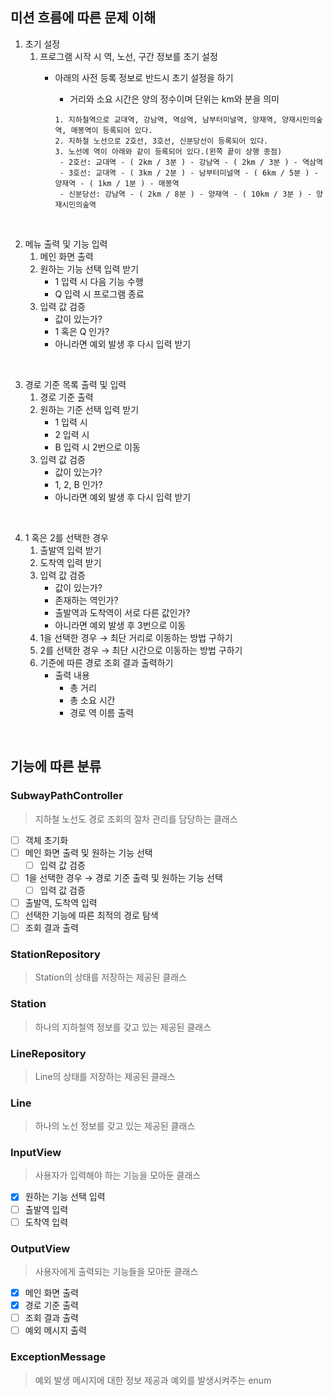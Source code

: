 ## 미션 흐름에 따른 문제 이해

1. 초기 설정
    1. 프로그램 시작 시 역, 노선, 구간 정보를 초기 설정
        - 아래의 사전 등록 정보로 반드시 초기 설정을 하기
            - 거리와 소요 시간은 양의 정수이며 단위는 km와 분을 의미

            ```
            1. 지하철역으로 교대역, 강남역, 역삼역, 남부터미널역, 양재역, 양재시민의숲역, 매봉역이 등록되어 있다.
            2. 지하철 노선으로 2호선, 3호선, 신분당선이 등록되어 있다.
            3. 노선에 역이 아래와 같이 등록되어 있다.(왼쪽 끝이 상행 종점)
             - 2호선: 교대역 - ( 2km / 3분 ) - 강남역 - ( 2km / 3분 ) - 역삼역
             - 3호선: 교대역 - ( 3km / 2분 ) - 남부터미널역 - ( 6km / 5분 ) - 양재역 - ( 1km / 1분 ) - 매봉역
             - 신분당선: 강남역 - ( 2km / 8분 ) - 양재역 - ( 10km / 3분 ) - 양재시민의숲역
            ```

<br>

2. 메뉴 출력 및 기능 입력
    1. 메인 화면 출력
    2. 원하는 기능 선택 입력 받기
        - 1 입력 시 다음 기능 수행
        - Q 입력 시 프로그램 종료
    3. 입력 값 검증
        - 값이 있는가?
        - 1 혹은 Q 인가?
        - 아니라면 예외 발생 후 다시 입력 받기

<br>

3. 경로 기준 목록 출력 및 입력
    1. 경로 기준 출력
    2. 원하는 기준 선택 입력 받기
        - 1 입력 시
        - 2 입력 시
        - B 입력 시 2번으로 이동
    3. 입력 값 검증
        - 값이 있는가?
        - 1, 2, B 인가?
        - 아니라면 예외 발생 후 다시 입력 받기

<br>

4. 1 혹은 2를 선택한 경우
    1. 출발역 입력 받기
    2. 도착역 입력 받기
    3. 입력 값 검증
        - 값이 있는가?
        - 존재하는 역인가?
        - 출발역과 도착역이 서로 다른 값인가?
        - 아니라면 예외 발생 후 3번으로 이동
    4. 1을 선택한 경우 → 최단 거리로 이동하는 방법 구하기
    5. 2를 선택한 경우 → 최단 시간으로 이동하는 방법 구하기
    6. 기준에 따른 경로 조회 결과 출력하기
        - 출력 내용
            - 총 거리
            - 총 소요 시간
            - 경로 역 이름 출력

<br>

## 기능에 따른 분류
### SubwayPathController

> 지하철 노선도 경로 조회의 절차 관리를 담당하는 클래스

- [ ]  객체 초기화
- [ ]  메인 화면 출력 및 원하는 기능 선택
    - [ ]  입력 값 검증
- [ ]  1을 선택한 경우 → 경로 기준 출력 및 원하는 기능 선택
    - [ ]  입력 값 검증
- [ ]  출발역, 도착역 입력
- [ ]  선택한 기능에 따른 최적의 경로 탐색
- [ ]  조회 결과 출력

### StationRepository

> Station의 상태를 저장하는 제공된 클래스


### Station

> 하나의 지하철역 정보를 갖고 있는 제공된 클래스


### **LineRepository**

> Line의 상태를 저장하는 제공된 클래스


### **Line**

> 하나의 노선 정보를 갖고 있는 제공된 클래스


### **InputView**

> 사용자가 입력해야 하는 기능을 모아둔 클래스

- [x]  원하는 기능 선택 입력
- [ ]  출발역 입력
- [ ]  도착역 입력

### **OutputView**

> 사용자에게 출력되는 기능들을 모아둔 클래스

- [x]  메인 화면 출력
- [x]  경로 기준 출력
- [ ]  조회 결과 출력
- [ ]  예외 메시지 출력

### ExceptionMessage

> 예외 발생 메시지에 대한 정보 제공과 예외를 발생시켜주는 enum
